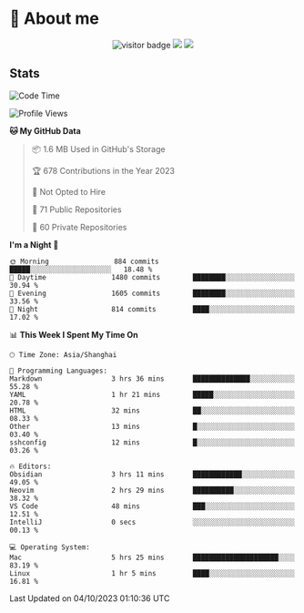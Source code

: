 <!-- ![](https://youpai.roccoshi.top/img/20200804214216.png) -->

# 🧐 About me
 
<p align="center">
<img src="https://visitor-badge.laobi.icu/badge?page_id=Lincest.Lincest&title=hits" alt="visitor badge"/>
<a href="mailto:imroccoshi@gmail.com"><img src="https://img.shields.io/badge/gmail-imroccoshi%40gmail.com-red"></a>
<a href="https://blog.roccoshi.top"><img src="https://img.shields.io/badge/blog-roccoshi-green"></a>
</p>

## Stats

<!--START_SECTION:waka-->
![Code Time](http://img.shields.io/badge/Code%20Time-608%20hrs%2013%20mins-blue)

![Profile Views](http://img.shields.io/badge/Profile%20Views-1-blue)

**🐱 My GitHub Data** 

> 📦 1.6 MB Used in GitHub's Storage 
 > 
> 🏆 678 Contributions in the Year 2023
 > 
> 🚫 Not Opted to Hire
 > 
> 📜 71 Public Repositories 
 > 
> 🔑 60 Private Repositories 
 > 
**I'm a Night 🦉** 

```text
🌞 Morning                884 commits         █████░░░░░░░░░░░░░░░░░░░░   18.48 % 
🌆 Daytime                1480 commits        ████████░░░░░░░░░░░░░░░░░   30.94 % 
🌃 Evening                1605 commits        ████████░░░░░░░░░░░░░░░░░   33.56 % 
🌙 Night                  814 commits         ████░░░░░░░░░░░░░░░░░░░░░   17.02 % 
```


📊 **This Week I Spent My Time On** 

```text
🕑︎ Time Zone: Asia/Shanghai

💬 Programming Languages: 
Markdown                 3 hrs 36 mins       ██████████████░░░░░░░░░░░   55.28 % 
YAML                     1 hr 21 mins        █████░░░░░░░░░░░░░░░░░░░░   20.78 % 
HTML                     32 mins             ██░░░░░░░░░░░░░░░░░░░░░░░   08.33 % 
Other                    13 mins             █░░░░░░░░░░░░░░░░░░░░░░░░   03.40 % 
sshconfig                12 mins             █░░░░░░░░░░░░░░░░░░░░░░░░   03.26 % 

🔥 Editors: 
Obsidian                 3 hrs 11 mins       ████████████░░░░░░░░░░░░░   49.05 % 
Neovim                   2 hrs 29 mins       ██████████░░░░░░░░░░░░░░░   38.32 % 
VS Code                  48 mins             ███░░░░░░░░░░░░░░░░░░░░░░   12.51 % 
IntelliJ                 0 secs              ░░░░░░░░░░░░░░░░░░░░░░░░░   00.13 % 

💻 Operating System: 
Mac                      5 hrs 25 mins       █████████████████████░░░░   83.19 % 
Linux                    1 hr 5 mins         ████░░░░░░░░░░░░░░░░░░░░░   16.81 % 
```


 Last Updated on 04/10/2023 01:10:36 UTC
<!--END_SECTION:waka-->


